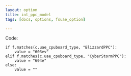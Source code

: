 ```yaml
---
layout: option
title: int_ppc_model
tags: [docs, options, fsuae_option]

---
```


Code:

    if f.matches(c.uae_cpuboard_type, "BlizzardPPC"):
        value = "603ev"
    elif f.matches(c.uae_cpuboard_type, "CyberStormPPC"):
        value = "604e"
    else:
        value = ""
